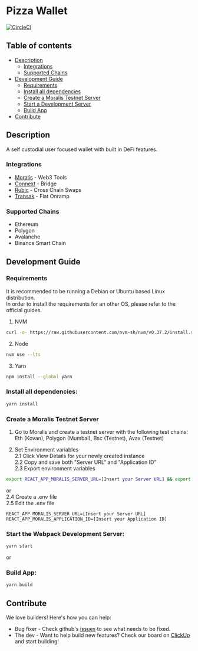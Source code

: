 # Pizza Wallet

[![CircleCI](https://circleci.com/gh/Pizza-Wallet-Development-team/pizza-wallet/tree/main.svg?style=svg)](https://circleci.com/gh/Pizza-Wallet-Development-team/pizza-wallet/tree/main)

## Table of contents
- [Description](#description)
    - [Integrations](#integrations)
    - [Supported Chains](#supported-chains)
- [Development Guide](#development-guide)
    - [Requirements](#requirements)
    - [Install all dependencies](#install-all-dependencies)
    - [Create a Moralis Testnet Server](#create-a-moralis-testnet-server)
    - [Start a Development Server](#start-the-webpack-development-server)
    - [Build App](#build-app)
- [Contribute](#contribute)

## Description

A self custodial user focused wallet with built in DeFi features.

### Integrations

- [Moralis](https://moralis.io/) - Web3 Tools
- [Connext](https://www.connext.network/) - Bridge
- [Rubic](https://rubic.exchange/) - Cross Chain Swaps
- [Transak](https://transak.com/) - Fiat Onramp

### Supported Chains

- Ethereum
- Polygon
- Avalanche
- Binance Smart Chain

## Development Guide

### Requirements

It is recommended to be running a Debian or Ubuntu based Linux distribution. <br>
In order to install the requirements for an other OS, please refer to the official guides.  

1. NVM
```sh
curl -o- https://raw.githubusercontent.com/nvm-sh/nvm/v0.37.2/install.sh | bash && source ~/.nvm/nvm.sh
```
2. Node
```sh
nvm use --lts
```
3. Yarn
```sh
npm install --global yarn
```

### Install all dependencies:

```sh
yarn install
```

### Create a Moralis Testnet Server

1. Go to Moralis and create a testnet server with the following test chains: Eth (Kovan), Polygon (Mumbai), Bsc (Testnet), Avax (Testnet)

2. Set Environment variables <br>
2.1 Click View Details for your newly created instance <br>
2.2 Copy and save both "Server URL" and "Application ID" <br>
2.3 Export environment variables
```sh
export REACT_APP_MORALIS_SERVER_URL=[Insert your Server URL] && export REACT_APP_MORALIS_APPLICATION_ID=[Insert your Application ID]
```
or <br>
2.4 Create a .env file <br>
2.5 Edit the .env file <br>
```shell
REACT_APP_MORALIS_SERVER_URL=[Insert your Server URL]
REACT_APP_MORALIS_APPLICATION_ID=[Insert your Application ID]
```

### Start the Webpack Development Server:

```sh
yarn start
```

or

### Build App:

```sh
yarn build
```

## Contribute

We love builders! Here's how you can help:
- Bug fixer - Check github's [issues](https://github.com/Pizza-Wallet-Development-team/pizza-wallet/issues) to see what needs to be fixed.
- The dev - Want to help build new features? Check our board on [ClickUp](https://sharing.clickup.com/36638099/b/h/7-36638099-2/26df81f54e08e7a) and start building!
